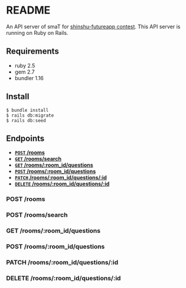 # README

An API server of smaT for [shinshu-futureapp contest](https://shinshu-futureapp.net/). This API server is running on Ruby on Rails.

## Requirements
- ruby 2.5
- gem 2.7
- bundler 1.16

## Install
```
$ bundle install
$ rails db:migrate
$ rails db:seed
```

## Endpoints

- **[<code>POST</code> /rooms](#post-rooms)**
- **[<code>GET</code> /rooms/search](#post-roomssearch)**
- **[<code>GET</code> /rooms/:room_id/questions](#get-roomsroom_idquestions)**
- **[<code>POST</code> /rooms/:room_id/questions](#post-roomsroom_idquestions)**
- **[<code>PATCH</code> /rooms/:room_id/questions/:id](#patch-roomsroom_idquestionsid)**
- **[<code>DELETE</code> /rooms/:room_id/questions/:id](#delete-roomsroom_idquestionsid)**

### POST /rooms


### POST /rooms/search


### GET /rooms/:room_id/questions


### POST /rooms/:room_id/questions


### PATCH /rooms/:room_id/questions/:id


### DELETE /rooms/:room_id/questions/:id
